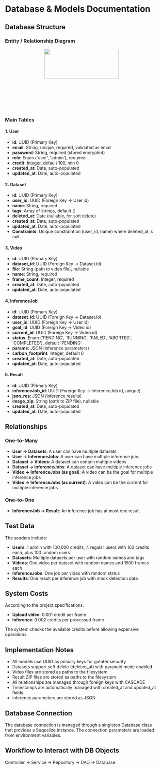 # Database & Models Documentation

## Database Structure
### Entity / Relationship Diagram
<div style="height:200px; overflow:hidden; margin:auto;" align="center">
  <img src="./public/E-R.png" style="width:70%; height:70%; object-fit:cover; object-position:center;" />
</div>

### Main Tables

#### 1. User

- **id**: UUID (Primary Key)
- **email**: String, unique, required, validated as email
- **password**: String, required (stored encrypted)
- **role**: Enum ('user', 'admin'), required
- **credit**: Integer, default 100, min 0
- **created_at**: Date, auto-populated
- **updated_at**: Date, auto-populated

#### 2. Dataset

- **id**: UUID (Primary Key)
- **user_id**: UUID (Foreign Key → User.id)
- **name**: String, required
- **tags**: Array of strings, default []
- **deleted_at**: Date (nullable, for soft delete)
- **created_at**: Date, auto-populated
- **updated_at**: Date, auto-populated
- **Constraints**: Unique constraint on (user_id, name) where deleted_at is null

#### 3. Video

- **id**: UUID (Primary Key)
- **dataset_id**: UUID (Foreign Key → Dataset.id)
- **file**: String (path to video file), nullable
- **name**: String, required
- **frame_count**: Integer, required
- **created_at**: Date, auto-populated
- **updated_at**: Date, auto-populated

#### 4. InferenceJob

- **id**: UUID (Primary Key)
- **dataset_id**: UUID (Foreign Key → Dataset.id)
- **user_id**: UUID (Foreign Key → User.id)
- **goal_id**: UUID (Foreign Key → Video.id)
- **current_id**: UUID (Foreign Key → Video.id)
- **status**: Enum ('PENDING', 'RUNNING', 'FAILED', 'ABORTED', 'COMPLETED'), default 'PENDING'
- **params**: JSON (inference parameters)
- **carbon_footprint**: Integer, default 0
- **created_at**: Date, auto-populated
- **updated_at**: Date, auto-populated

#### 5. Result

- **id**: UUID (Primary Key)
- **inferenceJob_id**: UUID (Foreign Key → InferenceJob.id, unique)
- **json_res**: JSON (inference results)
- **image_zip**: String (path to ZIP file), nullable
- **created_at**: Date, auto-populated
- **updated_at**: Date, auto-populated

## Relationships

### One-to-Many

- **User → Datasets**: A user can have multiple datasets
- **User → InferenceJobs**: A user can have multiple inference jobs
- **Dataset → Videos**: A dataset can contain multiple videos
- **Dataset → InferenceJobs**: A dataset can have multiple inference jobs
- **Video → InferenceJobs (as goal)**: A video can be the goal for multiple inference jobs
- **Video → InferenceJobs (as current)**: A video can be the current for multiple inference jobs

### One-to-One

- **InferenceJob → Result**: An inference job has at most one result

## Test Data

The seeders include:

- **Users**: 1 admin with 100,000 credits, 4 regular users with 100 credits each, plus 100 random users
- **Datasets**: Multiple datasets per user with random names and tags
- **Videos**: One video per dataset with random names and 1500 frames each
- **InferenceJobs**: One job per video with random status
- **Results**: One result per inference job with mock detection data

## System Costs

According to the project specifications:

- **Upload video**: 0.001 credit per frame
- **Inference**: 0.002 credits per processed frame

The system checks the available credits before allowing expensive operations.

## Implementation Notes

- All models use UUID as primary keys for greater security
- Datasets support soft delete (deleted_at) with paranoid mode enabled
- Video files are stored as paths to the filesystem
- Result ZIP files are stored as paths to the filesystem
- All relationships are managed through foreign keys with CASCADE
- Timestamps are automatically managed with created_at and updated_at fields
- Inference parameters are stored as JSON

## Database Connection

The database connection is managed through a singleton Database class that provides a Sequelize instance. The connection parameters are loaded from environment variables.

## Workflow to Interact with DB Objects

Controller → Service → Repository → DAO → Database
